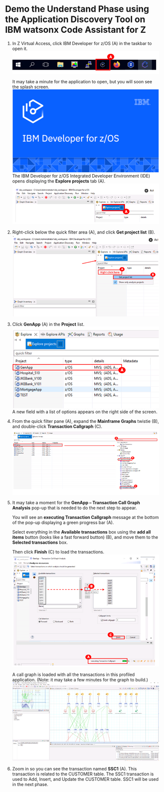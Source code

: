 # Demo the Understand Phase using the Application Discovery Tool on IBM watsonx Code Assistant for Z 
1. In Z Virtual Access, click IBM Developer for z/OS (A) in the taskbar to open it.
   ![](images/taskbar1.png)
   
   It may take a minute for the application to open, but you will soon see the splash screen.
   ![](images/splash.png)
   The IBM Developer for z/OS Integrated Developer Environment (IDE) opens displaying the **Explore projects** tab (A).
   ![](images/explorprojects1.png)

2. Right-click below the quick filter area (A), and click **Get project list** (B).
   ![](images/getprojlist.png)

3. Click **GenApp** (A) in the **Project** list.
   ![](images/GenApp.png)
   A new field with a list of options appears on the right side of the screen.

4. From the quick filter pane (A), expand the **Mainframe Graphs** twistie (B), and double-click **Transaction Callgraph** (C).
   ![](images/transactioncallgraph.png)

5. It may take a moment for the **GenApp – Transaction Call Graph Analysis** pop-up that is needed to do the next step to appear. 
   
   You will see an **executing Transaction Callgraph** message at the bottom of the pop-up displaying a green progress bar (A). 

   Select everything in the **Available transactions** box using the **add all items** button (looks like a fast forward button) (B), and move them to the **Selected transactions** box.
   
   Then click **Finish** (C) to load the transactions.
   ![](images/GenApp-selecttransactions.png)

   A call graph is loaded with all the transactions in this profiled application. (Note: it may take a few minutes for the graph to build.)
   ![](images/callgraph.png)

6. Zoom in so you can see the transaction named **SSC1** (A). This transaction is related to the CUSTOMER table. The SSC1 transaction is used to Add, Insert, and Update the CUSTOMER table. SSC1 will be used in the next phase.